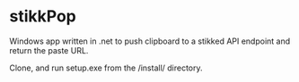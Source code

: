 stikkPop
========

Windows app written in .net to push clipboard to a stikked API endpoint and return the paste URL.

Clone, and run setup.exe from the /install/ directory.
